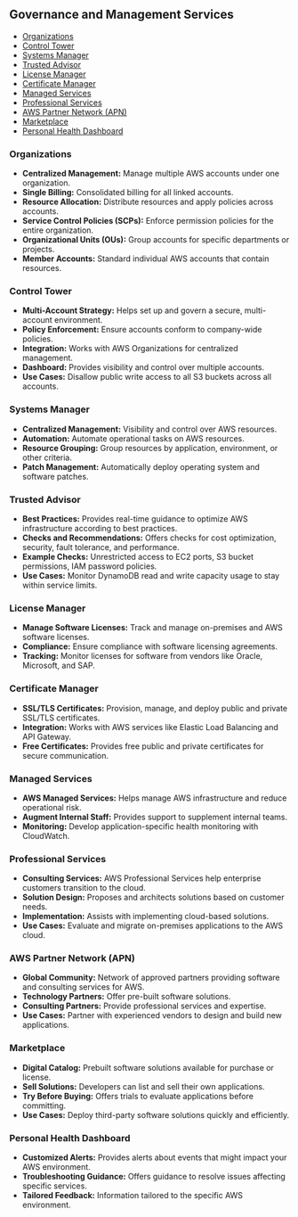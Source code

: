 ## Governance and Management Services

- [Organizations](#organizations)
- [Control Tower](#control-tower)
- [Systems Manager](#systems-manager)
- [Trusted Advisor](#trusted-advisor)
- [License Manager](#license-manager)
- [Certificate Manager](#certificate-manager)
- [Managed Services](#managed-services)
- [Professional Services](#professional-services)
- [AWS Partner Network (APN)](#aws-partner-network-apn)
- [Marketplace](#marketplace)
- [Personal Health Dashboard](#personal-health-dashboard)

### Organizations

- **Centralized Management:** Manage multiple AWS accounts under one organization.
- **Single Billing:** Consolidated billing for all linked accounts.
- **Resource Allocation:** Distribute resources and apply policies across accounts.
- **Service Control Policies (SCPs):** Enforce permission policies for the entire organization.
- **Organizational Units (OUs):** Group accounts for specific departments or projects.
- **Member Accounts:** Standard individual AWS accounts that contain resources.

### Control Tower

- **Multi-Account Strategy:** Helps set up and govern a secure, multi-account environment.
- **Policy Enforcement:** Ensure accounts conform to company-wide policies.
- **Integration:** Works with AWS Organizations for centralized management.
- **Dashboard:** Provides visibility and control over multiple accounts.
- **Use Cases:** Disallow public write access to all S3 buckets across all accounts.

### Systems Manager

- **Centralized Management:** Visibility and control over AWS resources.
- **Automation:** Automate operational tasks on AWS resources.
- **Resource Grouping:** Group resources by application, environment, or other criteria.
- **Patch Management:** Automatically deploy operating system and software patches.

### Trusted Advisor

- **Best Practices:** Provides real-time guidance to optimize AWS infrastructure according to best practices.
- **Checks and Recommendations:** Offers checks for cost optimization, security, fault tolerance, and performance.
- **Example Checks:** Unrestricted access to EC2 ports, S3 bucket permissions, IAM password policies.
- **Use Cases:** Monitor DynamoDB read and write capacity usage to stay within service limits.

### License Manager

- **Manage Software Licenses:** Track and manage on-premises and AWS software licenses.
- **Compliance:** Ensure compliance with software licensing agreements.
- **Tracking:** Monitor licenses for software from vendors like Oracle, Microsoft, and SAP.

### Certificate Manager

- **SSL/TLS Certificates:** Provision, manage, and deploy public and private SSL/TLS certificates.
- **Integration:** Works with AWS services like Elastic Load Balancing and API Gateway.
- **Free Certificates:** Provides free public and private certificates for secure communication.

### Managed Services

- **AWS Managed Services:** Helps manage AWS infrastructure and reduce operational risk.
- **Augment Internal Staff:** Provides support to supplement internal teams.
- **Monitoring:** Develop application-specific health monitoring with CloudWatch.

### Professional Services

- **Consulting Services:** AWS Professional Services help enterprise customers transition to the cloud.
- **Solution Design:** Proposes and architects solutions based on customer needs.
- **Implementation:** Assists with implementing cloud-based solutions.
- **Use Cases:** Evaluate and migrate on-premises applications to the AWS cloud.

### AWS Partner Network (APN)

- **Global Community:** Network of approved partners providing software and consulting services for AWS.
- **Technology Partners:** Offer pre-built software solutions.
- **Consulting Partners:** Provide professional services and expertise.
- **Use Cases:** Partner with experienced vendors to design and build new applications.

### Marketplace

- **Digital Catalog:** Prebuilt software solutions available for purchase or license.
- **Sell Solutions:** Developers can list and sell their own applications.
- **Try Before Buying:** Offers trials to evaluate applications before committing.
- **Use Cases:** Deploy third-party software solutions quickly and efficiently.

### Personal Health Dashboard

- **Customized Alerts:** Provides alerts about events that might impact your AWS environment.
- **Troubleshooting Guidance:** Offers guidance to resolve issues affecting specific services.
- **Tailored Feedback:** Information tailored to the specific AWS environment.
